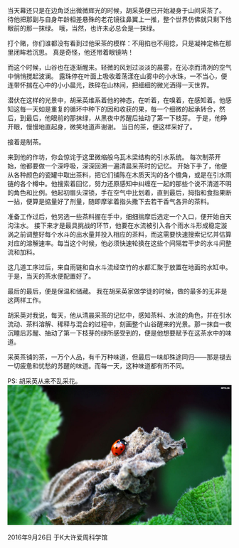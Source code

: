 当天幕还只是在边角泛出微微辉光的时候，胡采英便已开始凝身于山间采茶了。
待他把那副与自身年龄相差悬殊的老花镜往鼻翼上一推，整个世界仿佛就只剩下他眼前的那一抹绿。
哦，当然，也许未必总会是一抹绿。

打个赌，你们谁都没有看到过他采茶的模样：不用掐也不用捻，只是凝神定格在那里闭眸若沉思。
真是奇怪，他还带着眼镜呐！

而这个时候，山谷也在逐渐醒来。轻微的风划过淡淡的晨雾，在沁凉而清冽的空气中悄悄搅起波澜。
露珠停在叶面上吸收着荡漾在山雾中的小水珠，一不当心，便连带怀揣在心中的小小晨光，跌碎在山林间，把细细的微光洒得一天世界。

潜伏在这样的光景中，胡采英维系着他的神态，在听着，在嗅着，在感知着。他感知这每一天如是重复的循环中种下的因和收获的果，每一个细微的起承转合，然后，到最后，他眼前的那抹绿，从黑夜中苏醒后抽动了第一下枝芽。
于是，他睁开眼，慢慢地直起身，微笑地道声谢谢。
当日的茶，便这样采好了。

接着是制茶。

来到他的作坊，你会惊诧于这里微缩般乌瓦木梁结构的引水系统。
每次制茶开始，他都要做一个深呼吸，深深回溯一遍清晨采茶时的记忆。
开始下手了，他便从各种颜色的瓷罐中取出茶料，把它们铺陈在木质天沟的各个檐角，或是在引水雨链的各个樽中。他搜索着回忆，努力还原感知中纠缠在一起的那些个说不清道不明的角色和比例。他起初眉头深锁，手在空气中比划着，直到最后，拇指和食指果断一拈，便算是掂量好了剂量，随即摩挲着指头撒下去若干香气各异的茶料。

准备工作过后，他另选一些茶料握在手中，细细揣摩后选定一个入口，便开始自天沟注水。
接下来才是最具挑战的环节，他要在水流被引入各个雨水斗形成稳定漩涡之前调整好每个水斗的出水量并投入相应的茶料，而这需要快速搜索记忆并估算对应的溶解速率。每当这个时候，他必须快速轮换在这些个间隔若干步的水斗间整流和加料。

这几道工序过后，来自雨链和自水斗流经空竹的水都汇聚于放置在地面的水缸中。
于是，当天的茶水便配置好了。

最后的最后，便是保温和储藏。
我在胡采英家做学徒的时候，做的最多的无非是这两样工作。

胡采英对我说，每天，他从清晨采茶的记忆中，感知茶料、水流的角色，并在引水流动、茶料溶解、稀释与混合的过程中，刻画整个山谷醒来的光景。那一抹自一夜沉睡后苏醒、抽动了第一下枝芽的绿所感受到的，便是他想要赋予在这茶水中的味道。

采英茶铺的茶，一万个人品，有千万种味道，但最后一味却殊途同归——那是褪去一切疲惫和忧愁的苏醒的味道。而每一天，这种味道都有所不同。

PS: 胡采英从来不乱采花。
![图片来自网络](figure1.jpg)

2016年9月26日
于K大许爱周科学馆
